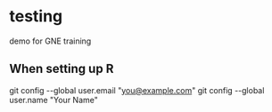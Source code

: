 # testing
demo for GNE training

## When setting up R

  git config --global user.email "you@example.com"
  git config --global user.name "Your Name"